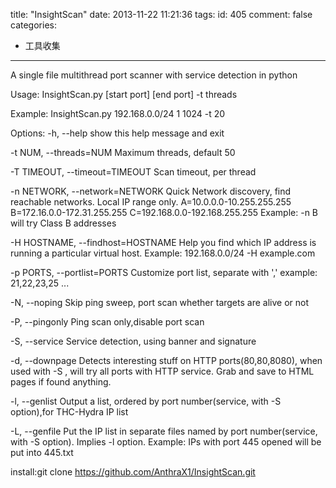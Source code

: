 title: "InsightScan"
date: 2013-11-22 11:21:36
tags:
id: 405
comment: false
categories:
  - 工具收集
---

A single file multithread port scanner with service detection in python

Usage: InsightScan.py [start port] [end port] -t threads

Example: InsightScan.py 192.168.0.0/24 1 1024 -t 20

Options: -h, --help show this help message and exit

-t NUM, --threads=NUM Maximum threads, default 50

-T TIMEOUT, --timeout=TIMEOUT Scan timeout, per thread

-n NETWORK, --network=NETWORK Quick Network discovery, find reachable networks. Local IP range only. A=10.0.0.0-10.255.255.255 B=172.16.0.0-172.31.255.255 C=192.168.0.0-192.168.255.255 Example: -n B will try Class B addresses

-H HOSTNAME, --findhost=HOSTNAME Help you find which IP address is running a particular virtual host. Example: 192.168.0.0/24 -H example.com

-p PORTS, --portlist=PORTS Customize port list, separate with ',' example: 21,22,23,25 ...

-N, --noping Skip ping sweep, port scan whether targets are alive or not

-P, --pingonly Ping scan only,disable port scan

-S, --service Service detection, using banner and signature

-d, --downpage Detects interesting stuff on HTTP ports(80,80,8080), when used with -S , will try all ports with HTTP service. Grab and save to HTML pages if found anything.

-l, --genlist Output a list, ordered by port number(service, with -S option),for THC-Hydra IP list

-L, --genfile Put the IP list in separate files named by port number(service, with -S option). Implies -l option. Example: IPs with port 445 opened will be put into 445.txt

install:git clone https://github.com/AnthraX1/InsightScan.git